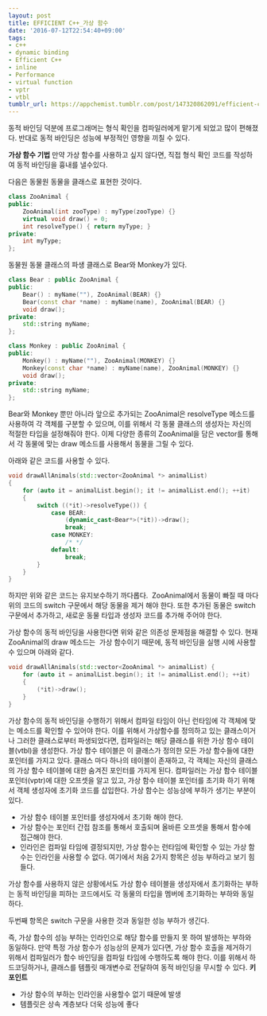 ```yaml
---
layout: post
title: EFFICIENT C++_가상 함수
date: '2016-07-12T22:54:40+09:00'
tags:
- c++
- dynamic binding
- Efficient C++
- inline
- Performance
- virtual function
- vptr
- vtbl
tumblr_url: https://appchemist.tumblr.com/post/147320862091/efficient-ceab080ec8381-ed95a8ec8898
---
```

동적 바인딩 덕분에 프로그래머는 형식 확인을 컴파일러에게 맡기게 되었고 많이 편해졌다. 반대로 동적 바인딩은 성능에 부정적인 영향을 끼칠 수 있다.

**가상 함수 기법**
만약 가상 함수를 사용하고 싶지 않다면, 직접 형식 확인 코드를 작성하여 동적 바인딩을 흉내를 낼수있다.

다음은 동물원 동물을 클래스로 표현한 것이다.


```cpp
class ZooAnimal {
public:
    ZooAnimal(int zooType) : myType(zooType) {}
    virtual void draw() = 0;
    int resolveType() { return myType; }
private:
    int myType;
};
```

동물원 동물 클래스의 파생 클래스로 Bear와 Monkey가 있다.


```cpp
class Bear : public ZooAnimal {
public:
    Bear() : myName(""), ZooAnimal(BEAR) {}
    Bear(const char *name) : myName(name), ZooAnimal(BEAR) {}
    void draw();
private:
    std::string myName;
};
```





```cpp
class Monkey : public ZooAnimal {
public:
    Monkey() : myName(""), ZooAnimal(MONKEY) {}
    Monkey(const char *name) : myName(name), ZooAnimal(MONKEY) {}
    void draw();
private:
    std::string myName;
};
```

Bear와 Monkey 뿐만 아니라 앞으로 추가되는 ZooAnimal은 resolveType 메소드를 사용하여 각 객체를 구분할 수 있으며, 이를 위해서 각 동물 클래스의 생성자는 자신의 적절한 타입을 설정해줘야 한다.
이제 다양한 종류의 ZooAnimal을 담은 vector를 통해서 각 동물에 맞는 draw 메소드를 사용해서 동물을 그릴 수 있다.

아래와 같은 코드를 사용할 수 있다.


```cpp
void drawAllAnimals(std::vector<ZooAnimal *> animalList)
{
    for (auto it = animalList.begin(); it != animalList.end(); ++it)
    {
        switch ((*it)->resolveType()) {
            case BEAR:
                (dynamic_cast<Bear*>(*it))->draw();
                break;
            case MONKEY:
                /* */
            default:
                break;
        }
    }
}
```

하지만 위와 같은 코드는 유지보수하기 까다롭다.  ZooAnimal에서 동물이 빠질 때 마다 위의 코드의 switch 구문에서 해당 동물을 제거 해야 한다. 또한 추가된 동물은 switch 구문에서 추가하고, 새로운 동물 타입과 생성자 코드를 추가해 주어야 한다.

가상 함수의 동적 바인딩을 사용한다면 위와 같은 의존성 문제점을 해결할 수 있다. 현재 ZooAnimal의 draw 메소드는  가상 함수이기 때문에, 동적 바인딩을 실행 시에 사용할 수 있으며 아래와 같다.


```cpp
void drawAllAnimals(std::vector<ZooAnimal *> animalList) {
    for (auto it = animalList.begin(); it != animalList.end(); ++it)
    {
        (*it)->draw();
    }
}
```

가상 함수의 동적 바인딩을 수행하기 위해서 컴파일 타임이 아닌 런타임에 각 객체에 맞는 메소드를 확인할 수 있어야 한다. 이를 위해서 가상함수를 정의하고 있는 클래스이거나 그러한 클래스로부터 파생되었다면, 컴파일러는 해당 클래스를 위한 가상 함수 테이블(vtbl)을 생성한다. 가상 함수 테이블은 이 클래스가 정의한 모든 가상 함수들에 대한 포인터를 가지고 있다. 클래스 마다 하나의 테이블이 존재하고, 각 객체는 자신의 클래스의 가상 함수 테이블에 대한 숨겨진 포인터를 가지게 된다. 컴파일러는 가상 함수 테이블 포인터(vptr)에 대한 오프셋을 알고 있고, 가상 함수 테이블 포인터를 초기화 하기 위해서 객체 생성자에 초기화 코드를 삽입한다.
가상 함수는 성능상에 부하가 생기는 부분이 있다.
- 가상 함수 테이블 포인터를 생성자에서 초기화 해야 한다.
- 가상 함수는 포인터 간접 참조를 통해서 호출되며 올바른 오프셋을 통해서 함수에 접근해야 한다.
- 인라인은 컴파일 타임에 결정되지만, 가상 함수는 런타임에 확인할 수 있는 가상 함수는 인라인을 사용할 수 없다.
여기에서 처음 2가지 항목은 성능 부하라고 보기 힘들다. 

가상 함수를 사용하지 않은 상황에서도 가상 함수 테이블을 생성자에서 초기화하는 부하는 동적 바인딩을 피하는 코드에서도 각 동물의 타입을 멤버에 초기화하는 부하와 동일하다.

두번째 항목은 switch 구문을 사용한 것과 동일한 성능 부하가 생긴다.

즉, 가상 함수의 성능 부하는 인라인으로 해당 함수를 만들지 못 하여 발생하는 부하와 동일하다. 만약 특정 가상 함수가 성능상의 문제가 있다면, 가상 함수 호출을 제거하기 위해서 컴파일러가 함수 바인딩을 컴파일 타임에 수행하도록 해야 한다. 이를 위해서 하드코딩하거나, 클래스를 템플릿 매개변수로 전달하여 동적 바인딩을 무시할 수 있다.
**키 포인트**
- 가상 함수의 부하는 인라인을 사용할수 없기 때문에 발생
- 템플릿은 상속 계층보다 더욱 성능에 좋다
